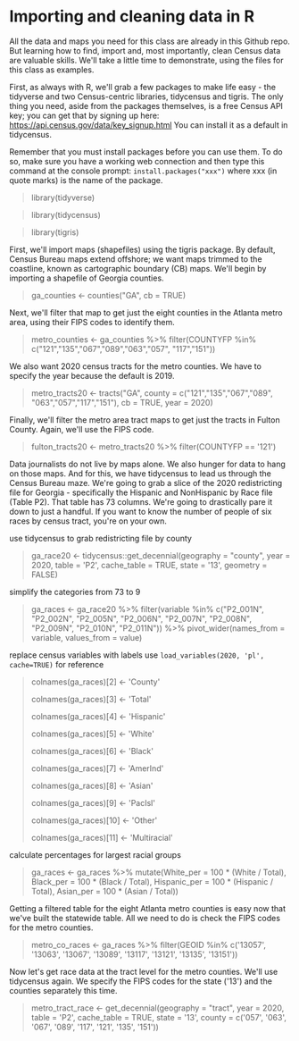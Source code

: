 # Importing and cleaning data in R

All the data and maps you need for this class are already in this Github repo. But learning how to find, import and, most importantly, clean Census data are valuable skills. We'll take a little time to demonstrate, using the files for this class as examples.

First, as always with R, we'll grab a few packages to make life easy - the tidyverse and two Census-centric libraries, tidycensus and tigris. The only thing you need, aside from the packages themselves, is a free Census API key; you can get that by signing up here: <https://api.census.gov/data/key_signup.html> You can install it as a default in tidycensus.

Remember that you must install packages before you can use them. To do so, make sure you have a working web connection and then type this command at the console prompt: <code>install.packages("xxx")</code> where xxx (in quote marks) is the name of the package.

> library(tidyverse)

> library(tidycensus)

> library(tigris)

First, we'll import maps (shapefiles) using the tigris package. By default, Census Bureau maps extend offshore; we want maps trimmed to the coastline, known as cartographic boundary (CB) maps. We'll begin by importing a shapefile of Georgia counties.

> ga_counties <- counties("GA", cb = TRUE)

Next, we'll filter that map to get just the eight counties in the Atlanta metro area, using their FIPS codes to identify them.

> metro_counties <- ga_counties %>% 
  filter(COUNTYFP %in% c("121","135","067","089","063","057",
                         "117","151"))

We also want 2020 census tracts for the metro counties. We have to specify the year because the default is 2019.

> metro_tracts20 <- tracts("GA", county = c("121","135","067","089",
                                          "063","057","117","151"), 
                         cb = TRUE, year = 2020)

Finally, we'll filter the metro area tract maps to get just the tracts in Fulton County. Again, we'll use the FIPS code.

> fulton_tracts20 <- metro_tracts20 %>% 
  filter(COUNTYFP == '121')

Data journalists do not live by maps alone. We also hunger for data to hang on those maps. And for this, we have tidycensus to lead us through the Census Bureau maze. We're going to grab a slice of the 2020 redistricting file for Georgia - specifically the Hispanic and NonHispanic by Race file (Table P2). That table has 73 columns. We're going to drastically pare it down to just a handful. If you want to know the number of people of six races by census tract, you're on your own.

use tidycensus to grab redistricting file by county
> ga_race20 <- tidycensus::get_decennial(geography = "county", 
                                       year = 2020,
                                       table = 'P2',
                                       cache_table = TRUE,
                                       state = '13',
                                       geometry = FALSE) 

simplify the categories from 73 to 9
> ga_races <- ga_race20 %>% 
  filter(variable %in% c("P2_001N", "P2_002N", "P2_005N", "P2_006N",
                         "P2_007N", "P2_008N", "P2_009N",
                          "P2_010N", "P2_011N")) %>% 
  pivot_wider(names_from = variable, values_from = value)

replace census variables with labels
use `load_variables(2020, 'pl', cache=TRUE)` for reference 
> colnames(ga_races)[2] <- 'County'
> 
> colnames(ga_races)[3] <- 'Total'
> 
> colnames(ga_races)[4] <- 'Hispanic'
> 
> colnames(ga_races)[5] <- 'White'
> 
> colnames(ga_races)[6] <- 'Black'
> 
> colnames(ga_races)[7] <- 'AmerInd'
> 
> colnames(ga_races)[8] <- 'Asian'
> 
> colnames(ga_races)[9] <- 'PacIsl'
> 
> colnames(ga_races)[10] <- 'Other'
> 
> colnames(ga_races)[11] <- 'Multiracial'

calculate percentages for largest racial groups
> ga_races <- ga_races %>% 
  mutate(White_per = 100 * (White / Total),
         Black_per = 100 * (Black / Total),
         Hispanic_per = 100 * (Hispanic / Total),
         Asian_per = 100 * (Asian / Total))
         
Getting a filtered table for the eight Atlanta metro counties is easy now that we've built the statewide table. All we need to do is check the FIPS codes for the metro counties.

> metro_co_races <- ga_races %>% 
  filter(GEOID %in% c('13057', '13063', '13067', '13089', '13117',
                      '13121', '13135', '13151'))
                      
Now let's get race data at the tract level for the metro counties. We'll use tidycensus again. We specify the FIPS codes for the state ('13') and the counties separately this time.

> metro_tract_race <- get_decennial(geography = "tract", 
                                year = 2020,
                                table = 'P2',
                                cache_table = TRUE,
                                state = '13',
                                county = c('057', '063', 
                                           '067', '089', 
                                           '117',
                                           '121', '135', 
                                           '151'))
                                           



